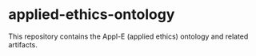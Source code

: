 # applied-ethics-ontology
This repository contains the Appl-E (applied ethics) ontology and related artifacts.
